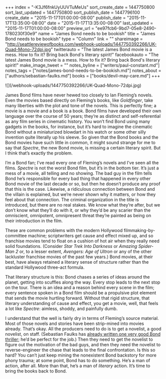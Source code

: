 +++
index = "-K3Jf6fnkUyUUVTuMeUs"
sort_create_date = 1447750800
sort_last_updated = 1447750800
sort_publish_date = 1447796100
create_date = "2015-11-17T01:00:00-08:00"
publish_date = "2015-11-17T13:35:00-08:00"
date = "2015-11-17T13:35:00-08:00"
last_updated = "2015-11-17T01:00:00-08:00"
preview_url = "ee97fcb6-9bd7-05e8-2490-1780230f30e9"
name = "James Bond needs to be bookish"
title = "James Bond needs to be bookish"
type = "Column"
link = ""
shareimage = "http://seattlereviewofbooks.com/webhook-uploads/1447750392266/UK-Quad-Mono-72dpi.jpg"
twitterauto = "The latest James Bond movie is a mess. How to fix it? Bring back Bond's literary spirit!"
facebookauto = "The latest James Bond movie is a mess. How to fix it? Bring back Bond's literary spirit!"
make_image_tweet = ""
notes_byline = ["writers/paul-constant.md"]
notes_tags = ["notes/james-bond-needs-to-be-bookish.md"]
notes_about = ["authors/sebastian-faulks.md"]
books = ["books/devil-may-care.md"]
+++
<p class="image">![](/webhook-uploads/1447750392266/UK-Quad-Mono-72dpi.jpg)</p>

James Bond films have never hewed too closely to Ian Fleming’s novels. Even the movies based directly on Fleming’s books, like *Goldfinger*, take many liberties with the plot and tone of the novels. This is perfectly fine; a movie is a movie and a book is a book. Bond films have developed their own language over the course of 50 years; they’re as distinct and self-referential as any film series in cinematic history. You won’t find Bond using many gadgets in the books, for instance, but it’s hard to imagine the cinematic Bond without a miniaturized blowdart in his watch or some other silly invention quite literally up his sleeve. So given that the Bond books and the Bond movies have such little in common, it might sound strange for me to say that *Spectre*, the new Bond movie, is missing a certain literary spirit. But I think that’s exactly the problem.

I’m a Bond fan; I’ve read every one of Fleming’s novels and I’ve seen all the films. *Spectre* is not the worst Bond film, but it’s in the bottom tier. It’s just a mess of a movie, all telling and no showing. The bad guy in the film tells Bond he’s responsible for every bad thing that happened in every other Bond movie of the last decade or so, but then he doesn’t produce any proof that this is the case. Likewise, a ridiculous connection between Bond and the villain is explained, but we’re never shown why it matters, or how they feel about that connection. The criminal organization in the title is introduced, but there are no real stakes. We know what they’re after, but we don’t know what they’ll do with it, or why they’d be any scarier than the omniscient, omnipotent, omnipresent threat they’re painted as being on their introduction in the film.

These are common problems with the modern Hollywood filmmaking-by-committee machine; scriptwriters get cause and effect mixed up, and so franchise movies tend to float on a cushion of hot air when they really need solid foundations. (Consider *Star Trek Into Darkness* or *Amazing Spider-Man 2* or, to a lesser extent, *Avengers: Age of Ultron* or any of the other lackluster franchise movies of the past few years.) Bond movies, at their best, have always retained a literary sense of structure rather than the standard Hollywood three-act formula. 

That literary structure is this: Bond chases a series of ideas around the planet, getting into scuffles along the way. Every stop leads to the next stop on the tour. There is an idea and a reason behind every scene in the film; every sentence spoken in a Bond film should be a propulsive plot element that sends the movie hurtling forward. Without that rigid structure, that literary understanding of cause and effect, you get a movie, well, that feels a lot like *Spectre*: aimless, shoddy, and painfully dumb.

I understand that the well is fairly dry in terms of Fleming’s source material. Most of those novels and stories have been strip-mined into movies already. That’s okay. All the producers need to do is to get a novelist, a good novelist, on staff. (Sebastian Faulks has [already written one very good Bond thriller](http://seattlereviewofbooks.com/reviews/traveling-light/); he’d be perfect for the job.) Then they need to get the novelist to figure out the motivation of the bad guys, and then they need the novelist to reverse-engineer the chase that leads to the final confrontation. Is this so hard? You can’t just keep mining the nonexistent Bond backstory for more phony trauma; at some point, Bond has to do something. He’s a man of action, after all. More than that, he’s a man of *literary* action. It’s time to bring the books back to Bond. 